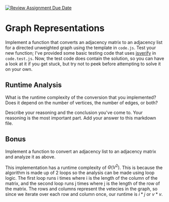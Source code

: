 [![Review Assignment Due Date](https://classroom.github.com/assets/deadline-readme-button-24ddc0f5d75046c5622901739e7c5dd533143b0c8e959d652212380cedb1ea36.svg)](https://classroom.github.com/a/hFs1pb0z)
# Graph Representations

Implement a function that converts an adjacency matrix to an adjacency list for
a directed unweighted graph using the template in `code.js`. Test your new
function; I've provided some basic testing code that uses
[jsverify](https://jsverify.github.io/) in `code.test.js`. Now, the test code
does contain the solution, so you can have a look at it if you get stuck, but
try not to peek before attempting to solve it on your own.

## Runtime Analysis

What is the runtime complexity of the conversion that you implemented? Does it
depend on the number of vertices, the number of edges, or both?

Describe your reasoning and the conclusion you've come to. Your reasoning is the
most important part. Add your answer to this markdown file.

## Bonus

Implement a function to convert an adjacency list to an adjacency matrix and
analyze it as above.

This implementation has a runtime complexity of $\Theta (V^2)$. This is because
the algorithm is made up of 2 loops so the analysis can be made using loop logic.
The first loop runs i times where i is the length of the column of the matrix, and
the second loop runs j times where j is the length of the row of the matrix. The 
rows and columns represent the vetecies in the graph, so since we iterate over
each row and column once, our runtime is $i*j$ or $v*v$.
